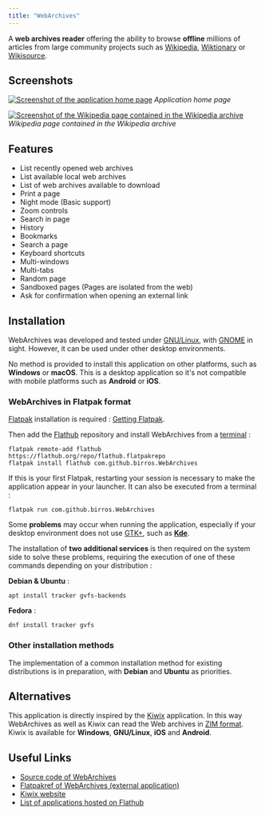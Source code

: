 ```yaml
---
title: "WebArchives"
---
```


A __web archives reader__ offering the ability to browse __offline__ millions of
articles from large community projects such as [Wikipedia], [Wiktionary] or
[Wikisource].

<!--more-->

## Screenshots

[![Screenshot of the application home page](/projects/web-archives/home.png)](/projects/web-archives/home.png)
*Application home page*

[![Screenshot of the Wikipedia page contained in the Wikipedia archive](/projects/web-archives/web-wikipedia.png)](/projects/web-archives/web-wikipedia.png)
*Wikipedia page contained in the Wikipedia archive*

## Features

- List recently opened web archives
- List available local web archives
- List of web archives available to download
- Print a page
- Night mode (Basic support)
- Zoom controls
- Search in page
- History
- Bookmarks
- Search a page
- Keyboard shortcuts
- Multi-windows
- Multi-tabs
- Random page
- Sandboxed pages (Pages are isolated from the web)
- Ask for confirmation when opening an external link

## Installation

WebArchives was developed and tested under [GNU/Linux], with [GNOME] in sight.
However, it can be used under other desktop environments.

No method is provided to install this application on other platforms, such as
__Windows__ or __macOS__. This is a desktop application so it's not compatible
with mobile platforms such as __Android__ or __iOS__.

### WebArchives in Flatpak format

[Flatpak] installation is required : [Getting Flatpak].

Then add the [Flathub] repository and install WebArchives from a [terminal] :

    flatpak remote-add flathub https://flathub.org/repo/flathub.flatpakrepo
    flatpak install flathub com.github.birros.WebArchives

If this is your first Flatpak, restarting your session is necessary to make the
application appear in your launcher. It can also be executed from a terminal :

    flatpak run com.github.birros.WebArchives

Some __problems__ may occur when running the application, especially if your
desktop environment does not use [GTK+], such as __[Kde]__.

The installation of __two additional services__ is then required on the system
side to solve these problems, requiring the execution of one of these commands
depending on your distribution :

__Debian & Ubuntu__ :

    apt install tracker gvfs-backends

__Fedora__ :

    dnf install tracker gvfs

### Other installation methods

The implementation of a common installation method for existing distributions
is in preparation, with __Debian__ and __Ubuntu__ as priorities.

## Alternatives

This application is directly inspired by the [Kiwix] application. In this way
WebArchives as well as Kiwix can read the Web archives in [ZIM format]. Kiwix is
available for __Windows__, __GNU/Linux__, __iOS__ and __Android__.

## Useful Links

- [Source code of WebArchives]
- [Flatpakref of WebArchives (external application)]
- [Kiwix website]
- [List of applications hosted on Flathub]

<!-- Liens externes et références -->

[Wikipedia]: https://en.wikipedia.org/wiki/Wikipedia
[Wiktionary]: https://en.wikipedia.org/wiki/Wiktionary
[Wikisource]: https://en.wikipedia.org/wiki/Wikisource
[GNU/Linux]: https://en.wikipedia.org/wiki/Linux
[GNOME]: https://en.wikipedia.org/wiki/GNOME
[Flatpak]: https://en.wikipedia.org/wiki/Flatpak
[Getting Flatpak]: https://flatpak.org/getting.html
[Flathub]: https://flathub.org/
[terminal]: https://en.wikipedia.org/wiki/Terminal_emulator
[GTK+]: https://en.wikipedia.org/wiki/GTK+
[KDE]: https://en.wikipedia.org/wiki/KDE
[Kiwix]: https://en.wikipedia.org/wiki/Kiwix
[ZIM format]: https://en.wikipedia.org/wiki/ZIM_(file_format)
[Source code of WebArchives]: https://github.com/birros/web-archives
[Flatpakref of WebArchives (external application)]: https://flathub.org/repo/appstream/com.github.birros.WebArchives.flatpakref
[Kiwix website]: https://www.kiwix.org/
[List of applications hosted on Flathub]: https://flathub.org/apps.html
